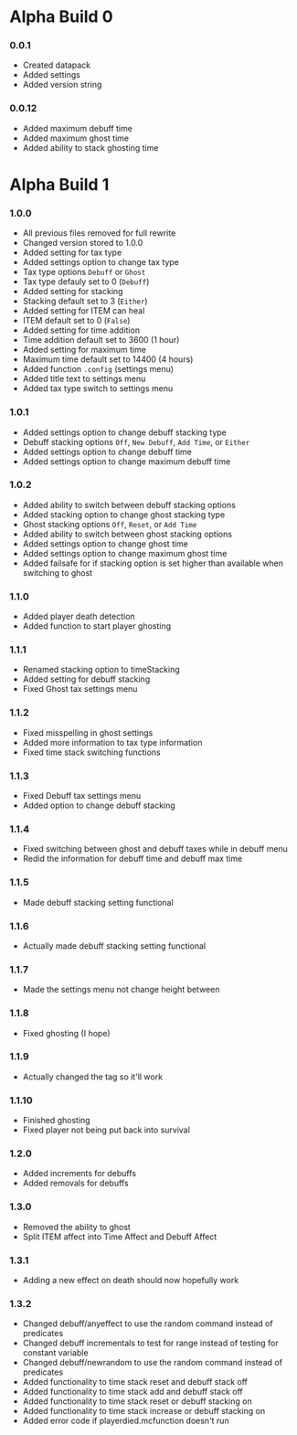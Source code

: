 # Alpha Build 0

### 0.0.1

- Created datapack
- Added settings
- Added version string

### 0.0.12

- Added maximum debuff time
- Added maximum ghost time
- Added ability to stack ghosting time

# Alpha Build 1

### 1.0.0

- All previous files removed for full rewrite
- Changed version stored to 1.0.0
- Added setting for tax type
- Added settings option to change tax type
- Tax type options `Debuff` or `Ghost`
- Tax type defauly set to 0 (`Debuff`)
- Added setting for stacking
- Stacking default set to 3 (`Either`)
- Added setting for ITEM can heal
- ITEM default set to 0 (`False`)
- Added setting for time addition
- Time addition default set to 3600 (1 hour)
- Added setting for maximum time
- Maximum time default set to 14400 (4 hours)
- Added function `.config` (settings menu)
- Added title text to settings menu
- Added tax type switch to settings menu

### 1.0.1

- Added settings option to change debuff stacking type
- Debuff stacking options `Off`, `New Debuff`, `Add Time`, or `Either`
- Added settings option to change debuff time
- Added settings option to change maximum debuff time

### 1.0.2

- Added ability to switch between debuff stacking options
- Added stacking option to change ghost stacking type
- Ghost stacking options `Off`, `Reset`, or `Add Time`
- Added ability to switch between ghost stacking options
- Added settings option to change ghost time
- Added settings option to change maximum ghost time
- Added failsafe for if stacking option is set higher than available when switching to ghost

### 1.1.0

- Added player death detection
- Added function to start player ghosting

### 1.1.1

- Renamed stacking option to timeStacking
- Added setting for debuff stacking
- Fixed Ghost tax settings menu

### 1.1.2

- Fixed misspelling in ghost settings
- Added more information to tax type information
- Fixed time stack switching functions

### 1.1.3

- Fixed Debuff tax settings menu
- Added option to change debuff stacking

### 1.1.4

- Fixed switching between ghost and debuff taxes while in debuff menu
- Redid the information for debuff time and debuff max time

### 1.1.5

- Made debuff stacking setting functional

### 1.1.6

- Actually made debuff stacking setting functional

### 1.1.7

- Made the settings menu not change height between

### 1.1.8

- Fixed ghosting (I hope)

### 1.1.9

- Actually changed the tag so it'll work

### 1.1.10

- Finished ghosting
- Fixed player not being put back into survival

### 1.2.0

- Added increments for debuffs
- Added removals for debuffs

### 1.3.0

- Removed the ability to ghost
- Split ITEM affect into Time Affect and Debuff Affect

### 1.3.1

- Adding a new effect on death should now hopefully work

### 1.3.2

- Changed debuff/anyeffect to use the random command instead of predicates
- Changed debuff incrementals to test for range instead of testing for constant variable
- Changed debuff/newrandom to use the random command instead of predicates
- Added functionality to time stack reset and debuff stack off
- Added functionality to time stack add and debuff stack off
- Added functionality to time stack reset or debuff stacking on
- Added functionality to time stack increase or debuff stacking on
- Added error code if playerdied.mcfunction doesn't run
